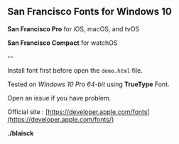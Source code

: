 ## San Francisco Fonts for Windows 10

__San Francisco Pro__ for iOS, macOS, and tvOS

__San Francisco Compact__ for watchOS 

--

Install font first before open the `demo.html` file.

Tested on _Windows 10 Pro 64-bit_ using __TrueType__ Font. 
 
Open an issue if you have problem. 

Official site : [https://developer.apple.com/fonts](https://developer.apple.com/fonts/)

__./blaisck__
